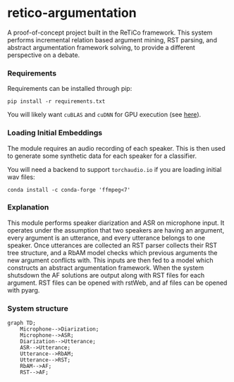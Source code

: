 # retico-argumentation

A proof-of-concept project built in the ReTiCo framework. This system performs incremental relation based argument mining, RST parsing, and abstract argumentation framework solving, to provide a different perspective on a debate.

### Requirements

Requirements can be installed through pip:
```shell
pip install -r requirements.txt
```
You will likely want `cuBLAS` and `cuDNN` for GPU execution (see [here](https://pytorch.org/get-started/locally/)).


### Loading Initial Embeddings

The module requires an audio recording of each speaker. This is then used to generate some synthetic data for each speaker for a classifier.

You will need a backend to support `torchaudio.io` if you are loading initial wav files:
```
conda install -c conda-forge 'ffmpeg<7'
```
### Explanation
This module performs speaker diarization and ASR on microphone input. It operates under the assumption that two speakers are having an argument, every argument is an utterance, and every utterance belongs to one speaker. Once utterances are collected an RST parser collects their RST tree structure, and a RbAM model checks which previous arguments the new argument conflicts with. This inputs are then fed to a model which constructs an abstract argumentation framework. When the system shutsdown the AF solutions are output along with RST files for each argument. RST files can be opened with rstWeb, and af files can be opened with pyarg.

### System structure
```mermaid
graph TD;
    Microphone-->Diarization;
    Microphone-->ASR;
    Diarization-->Utterance;
    ASR-->Utterance;
    Utterance-->RbAM;
    Utterance-->RST;
    RbAM-->AF;
    RST-->AF;
```
